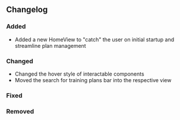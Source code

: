## Changelog

### Added

- Added a new HomeView to "catch" the user on initial startup and streamline plan management

### Changed

- Changed the hover style of interactable components
- Moved the search for training plans bar into the respective view

### Fixed

### Removed

